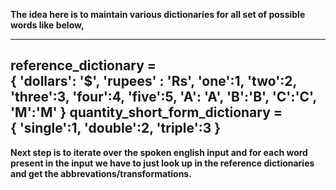 **The idea here is to maintain various dictionaries for all set of possible words like below,**

----------------------------------
reference_dictionary = \
{
    'dollars': '$',
    'rupees' : 'Rs',
    'one':1,
    'two':2,
    'three':3,
    'four':4,
    'five':5,
    'A': 'A',
    'B':'B',
    'C':'C',
    'M':'M'
}
quantity_short_form_dictionary = \
{
    'single':1,
    'double':2,
    'triple':3
}
--------------------------------

**Next step is to iterate over the spoken english input and for each word present in the input
we have to just look up in the reference dictionaries and get the abbrevations/transformations.**
